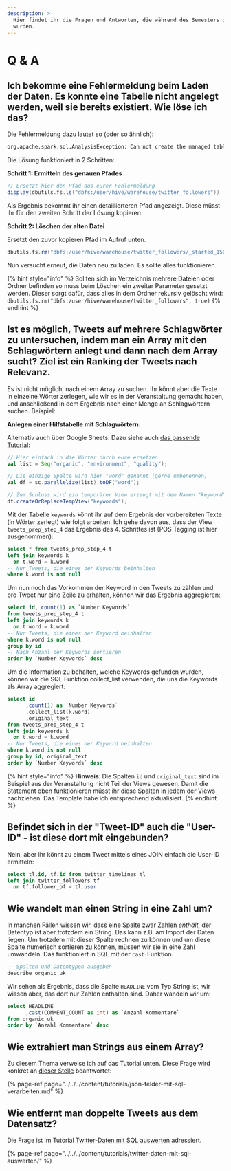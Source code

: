 ```yaml
---
description: >-
  Hier findet ihr die Fragen und Antworten, die während des Semesters gestellt
  wurden.
---
```


# Q & A

## Ich bekomme eine Fehlermeldung beim Laden der Daten. Es konnte eine Tabelle nicht angelegt werden, weil sie bereits existiert. Wie löse ich das?

Die Fehlermeldung dazu lautet so \(oder so ähnlich\): 

```bash
org.apache.spark.sql.AnalysisException: Can not create the managed table('twitter_followers'). The associated location('dbfs:/user/hive/warehouse/twitter_followers') already exists.
```

Die Lösung  funktioniert in 2 Schritten:

**Schritt 1: Ermitteln des genauen Pfades**

```scala
// Ersetzt hier den Pfad aus eurer Fehlermeldung
display(dbutils.fs.ls("dbfs:/user/hive/warehouse/twitter_followers"))
```

Als Ergebnis bekommt ihr einen detaillierteren Pfad angezeigt. Diese müsst ihr für den zweiten Schritt der Lösung kopieren.

**Schritt 2: Löschen der alten Datei**

Ersetzt den zuvor kopieren Pfad im Aufruf unten.

```scala
dbutils.fs.rm("dbfs:/user/hive/warehouse/twitter_followers/_started_1560150859916745977")
```

Nun versucht erneut, die Daten neu zu laden. Es sollte alles funktionieren.

{% hint style="info" %}
Sollten sich im Verzeichnis mehrere Dateien oder Ordner befinden so muss beim Löschen ein zweiter Parameter gesetzt werden. Dieser sorgt dafür, dass alles in dem Ordner rekursiv gelöscht wird: `dbutils.fs.rm("dbfs:/user/hive/warehouse/twitter_followers", true)`
{% endhint %}

## Ist es möglich, Tweets auf mehrere Schlagwörter zu untersuchen, indem man ein Array mit den Schlagwörtern anlegt und dann nach dem Array sucht? Ziel ist ein Ranking der Tweets nach Relevanz.

Es ist nicht möglich, nach einem Array zu suchen. Ihr könnt aber die Texte in einzelne Wörter zerlegen, wie wir es in der Veranstaltung gemacht haben, und anschließend in dem Ergebnis nach einer Menge an Schlagwörtern suchen. Beispiel:

**Anlegen einer Hilfstabelle mit Schlagwörtern:**

Alternativ auch über Google Sheets. Dazu siehe auch [das passende Tutorial](../../../content/tutorials/themen-in-texten-mittels-sql-identifizieren/1-arbeiten-mit-mappingstabellen.md):

```scala
// Hier einfach in die Wörter durch eure ersetzen
val list = Seq("organic", "environment", "quality");

// Die einzige Spalte wird hier "word" genannt (gerne umbenennen)
val df = sc.parallelize(list).toDF("word");

// Zum Schluss wird ein temporärer View erzeugt mit dem Namen "keyword"
df.createOrReplaceTempView("keywords");
```

Mit der Tabelle `keywords` könnt ihr auf dem Ergebnis der vorbereiteten Texte \(in Wörter zerlegt\) wie folgt arbeiten. Ich gehe davon aus, dass der View `tweets_prep_step_4` das Ergebnis des 4. Schrittes ist \(POS Tagging ist hier ausgenommen\):

```sql
select * from tweets_prep_step_4 t
left join keywords k 
  on t.word = k.word
-- Nur Tweets, die eines der Keywords beinhalten
where k.word is not null
```

Um nun noch das Vorkommen der Keyword in den Tweets zu zählen und pro Tweet nur eine Zeile zu erhalten, können wir das Ergebnis aggregieren:

```sql
select id, count(1) as `Number Keywords` 
from tweets_prep_step_4 t
left join keywords k 
  on t.word = k.word
-- Nur Tweets, die eines der Keyword beinhalten
where k.word is not null
group by id
-- Nach Anzahl der Keywords sortieren
order by `Number Keywords` desc
```

Um die Information zu behalten, welche Keywords gefunden wurden, können wir die SQL Funktion collect\_list verwenden, die uns die Keywords als Array aggregiert:

```sql
select id
      ,count(1) as `Number Keywords` 
      ,collect_list(k.word)
      ,original_text
from tweets_prep_step_4 t
left join keywords k 
  on t.word = k.word
-- Nur Tweets, die eines der Keyword beinhalten
where k.word is not null
group by id, original_text
order by `Number Keywords` desc
```

{% hint style="info" %}
**Hinweis**: Die Spalten `id` und `original_text` sind im Beispiel aus der Veranstaltung nicht Teil der Views gewesen. Damit die Statement oben funktionieren müsst ihr diese Spalten in jedem der Views nachziehen. Das Template habe ich entsprechend aktualisiert.
{% endhint %}

## Befindet sich in der "Tweet-ID" auch die "User-ID" - ist diese dort mit eingebunden?

Nein, aber ihr könnt zu einem Tweet mittels eines JOIN einfach die User-ID ermitteln:

```sql
select tl.id, tf.id from twitter_timelines tl
left join twitter_followers tf
  on tf.follower_of = tl.user
```

## Wie wandelt man einen String in eine Zahl um?

In manchen Fällen wissen wir, dass eine Spalte zwar Zahlen _enthält,_ der Datentyp ist aber trotzdem ein String. Das kann z.B. am Import der Daten liegen. Um trotzdem mit dieser Spalte rechnen zu können und um diese Spalte numerisch sortieren zu können, müssen wir sie in eine Zahl umwandeln. Das funktioniert in SQL mit der `cast`-Funktion.

```sql
-- Spalten und Datentypen ausgeben
describe organic_uk
```

Wir sehen als Ergebnis, dass die Spalte `HEADLINE` vom Typ String ist, wir wissen aber, das dort nur Zahlen enthalten sind. Daher wandeln wir um:

```sql
select HEADLINE
      ,cast(COMMENT_COUNT as int) as `Anzahl Kommentare`
from organic_uk
order by `Anzahl Kommentare` desc
```

## Wie extrahiert man Strings aus einem Array?

Zu diesem Thema verweise ich auf das Tutorial unten. Diese Frage wird konkret an [dieser Stelle](../../../content/tutorials/json-felder-mit-sql-verarbeiten.md#arrays-mit-sql-abfragen) beantwortet:

{% page-ref page="../../../content/tutorials/json-felder-mit-sql-verarbeiten.md" %}

## Wie entfernt man doppelte Tweets aus dem Datensatz?

Die Frage ist im Tutorial [Twitter-Daten mit SQL auswerten](../../../content/tutorials/twitter-daten-mit-sql-auswerten/#doppelte-tweets-herausfiltern) adressiert.

{% page-ref page="../../../content/tutorials/twitter-daten-mit-sql-auswerten/" %}


